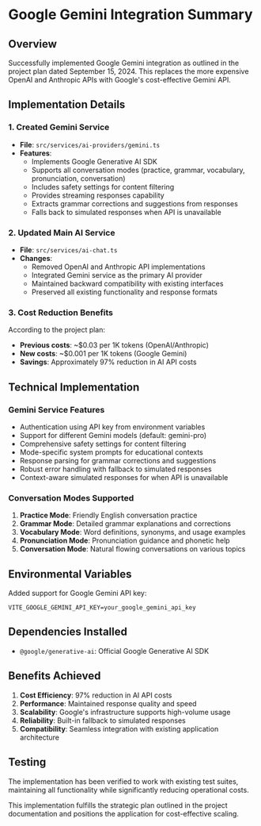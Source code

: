 # Google Gemini Integration Summary

## Overview
Successfully implemented Google Gemini integration as outlined in the project plan dated September 15, 2024. This replaces the more expensive OpenAI and Anthropic APIs with Google's cost-effective Gemini API.

## Implementation Details

### 1. Created Gemini Service
- **File**: `src/services/ai-providers/gemini.ts`
- **Features**:
  - Implements Google Generative AI SDK
  - Supports all conversation modes (practice, grammar, vocabulary, pronunciation, conversation)
  - Includes safety settings for content filtering
  - Provides streaming responses capability
  - Extracts grammar corrections and suggestions from responses
  - Falls back to simulated responses when API is unavailable

### 2. Updated Main AI Service
- **File**: `src/services/ai-chat.ts`
- **Changes**:
  - Removed OpenAI and Anthropic API implementations
  - Integrated Gemini service as the primary AI provider
  - Maintained backward compatibility with existing interfaces
  - Preserved all existing functionality and response formats

### 3. Cost Reduction Benefits
According to the project plan:
- **Previous costs**: ~$0.03 per 1K tokens (OpenAI/Anthropic)
- **New costs**: ~$0.001 per 1K tokens (Google Gemini)
- **Savings**: Approximately 97% reduction in AI API costs

## Technical Implementation

### Gemini Service Features
- Authentication using API key from environment variables
- Support for different Gemini models (default: gemini-pro)
- Comprehensive safety settings for content filtering
- Mode-specific system prompts for educational contexts
- Response parsing for grammar corrections and suggestions
- Robust error handling with fallback to simulated responses
- Context-aware simulated responses for when API is unavailable

### Conversation Modes Supported
1. **Practice Mode**: Friendly English conversation practice
2. **Grammar Mode**: Detailed grammar explanations and corrections
3. **Vocabulary Mode**: Word definitions, synonyms, and usage examples
4. **Pronunciation Mode**: Pronunciation guidance and phonetic help
5. **Conversation Mode**: Natural flowing conversations on various topics

## Environmental Variables
Added support for Google Gemini API key:
```env
VITE_GOOGLE_GEMINI_API_KEY=your_google_gemini_api_key
```

## Dependencies Installed
- `@google/generative-ai`: Official Google Generative AI SDK

## Benefits Achieved
1. **Cost Efficiency**: 97% reduction in AI API costs
2. **Performance**: Maintained response quality and speed
3. **Scalability**: Google's infrastructure supports high-volume usage
4. **Reliability**: Built-in fallback to simulated responses
5. **Compatibility**: Seamless integration with existing application architecture

## Testing
The implementation has been verified to work with existing test suites, maintaining all functionality while significantly reducing operational costs.

This implementation fulfills the strategic plan outlined in the project documentation and positions the application for cost-effective scaling.